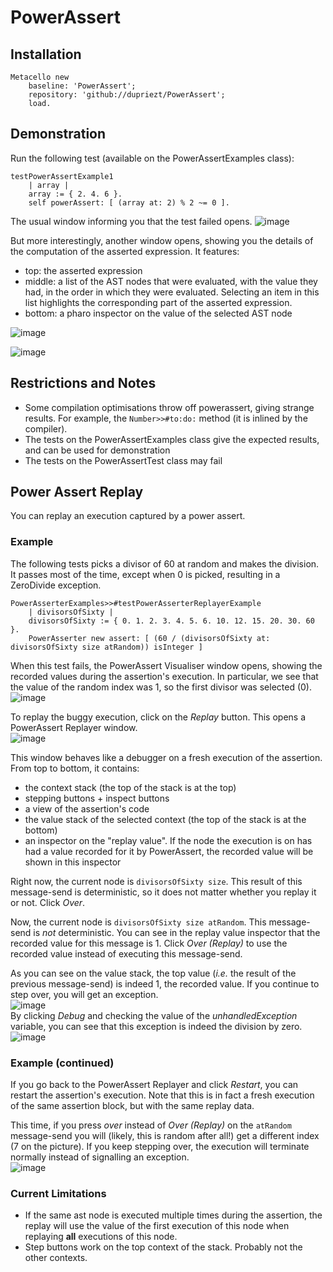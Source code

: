# PowerAssert

## Installation
```Smalltalk
Metacello new
    baseline: 'PowerAssert';
    repository: 'github://dupriezt/PowerAssert';
    load.
```

## Demonstration
Run the following test (available on the PowerAssertExamples class):
```Smalltalk
testPowerAssertExample1
	| array |
	array := { 2. 4. 6 }.
	self powerAssert: [ (array at: 2) % 2 ~= 0 ].
```
The usual window informing you that the test failed opens.
![image](https://user-images.githubusercontent.com/32486709/59906624-7d574a80-9409-11e9-87ce-c85d70bfa997.png)

But more interestingly, another window opens, showing you the details of the computation of the asserted expression.
It features:
- top: the asserted expression
- middle: a list of the AST nodes that were evaluated, with the value they had, in the order in which they were evaluated. Selecting an item in this list highlights the corresponding part of the asserted expression.
- bottom: a pharo inspector on the value of the selected AST node


![image](https://user-images.githubusercontent.com/32486709/59906653-8ba56680-9409-11e9-83d1-246ad158ee81.png)


![image](https://user-images.githubusercontent.com/32486709/59906941-328a0280-940a-11e9-9aec-345d55fc0273.png)


## Restrictions and Notes
- Some compilation optimisations throw off powerassert, giving strange results. For example, the `Number>>#to:do:` method (it is inlined by the compiler).
- The tests on the PowerAssertExamples class give the expected results, and can be used for demonstration
- The tests on the PowerAssertTest class may fail

## Power Assert Replay
You can replay an execution captured by a power assert.

### Example
The following tests picks a divisor of 60 at random and makes the division. It passes most of the time, except when 0 is picked, resulting in a ZeroDivide exception.
```Smalltalk
PowerAsserterExamples>>#testPowerAsserterReplayerExample
	| divisorsOfSixty |
	divisorsOfSixty := { 0. 1. 2. 3. 4. 5. 6. 10. 12. 15. 20. 30. 60 }.
	PowerAsserter new assert: [ (60 / (divisorsOfSixty at: divisorsOfSixty size atRandom)) isInteger ]
```
When this test fails, the PowerAssert Visualiser window opens, showing the recorded values during the assertion's execution.
In particular, we see that the value of the random index was 1, so the first divisor was selected (0).  
![image](https://user-images.githubusercontent.com/32486709/60267860-6de56f00-98eb-11e9-91ca-466b409df76d.png)

To replay the buggy execution, click on the *Replay* button. This opens a PowerAssert Replayer window.  
![image](https://user-images.githubusercontent.com/32486709/60268056-d0d70600-98eb-11e9-84d1-92343656efa6.png)

This window behaves like a debugger on a fresh execution of the assertion. From top to bottom, it contains:
- the context stack (the top of the stack is at the top)
- stepping buttons + inspect buttons
- a view of the assertion's code
- the value stack of the selected context (the top of the stack is at the bottom)
- an inspector on the "replay value". If the node the execution is on has had a value recorded for it by PowerAssert, the recorded value will be shown in this inspector

Right now, the current node is `divisorsOfSixty size`. This result of this message-send is deterministic, so it does not matter whether you replay it or not. Click *Over*.

Now, the current node is `divisorsOfSixty size atRandom`. This message-send is *not* deterministic. You can see in the replay value inspector that the recorded value for this message is 1. Click *Over (Replay)* to use the recorded value instead of executing this message-send.

As you can see on the value stack, the top value (*i.e.* the result of the previous message-send) is indeed 1, the recorded value. If you continue to step over, you will get an exception.  
![image](https://user-images.githubusercontent.com/32486709/60268849-a7b77500-98ed-11e9-8e3e-6f35d872da4f.png)  
By clicking *Debug* and checking the value of the *unhandledException* variable, you can see that this exception is indeed the division by zero.  
![image](https://user-images.githubusercontent.com/32486709/60269097-185e9180-98ee-11e9-9eab-48f2f05e9f07.png)

### Example (continued)
If you go back to the PowerAssert Replayer and click *Restart*, you can restart the assertion's execution. Note that this is in fact a fresh execution of the same assertion block, but with the same replay data.

This time, if you press *over* instead of *Over (Replay)* on the `atRandom` message-send you will (likely, this is random after all!) get a different index (7 on the picture). If you keep stepping over, the execution will terminate normally instead of signalling an exception.  
![image](https://user-images.githubusercontent.com/32486709/60269369-9f136e80-98ee-11e9-8499-f6b1d8222907.png)

### Current Limitations
- If the same ast node is executed multiple times during the assertion, the replay will use the value of the first execution of this node when replaying **all** executions of this node.
- Step buttons work on the top context of the stack. Probably not the other contexts.
